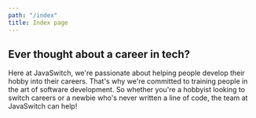 ```yaml
---
path: "/index"
title: Index page
---
```


## Ever thought about a career in tech?

Here at JavaSwitch, we're passionate about helping people develop their hobby into their careers. That's why we're committed to training people in the art of software development. So whether you're a hobbyist looking to switch careers or a newbie who's never written a line of code, the team at JavaSwitch can help!

